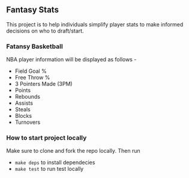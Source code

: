 ## Fantasy Stats

This project is to help individuals simplify player stats to make informed decisions on who to draft/start.

### Fatansy Basketball

NBA player information will be displayed as follows - 

- Field Goal %
- Free Throw %
- 3 Pointers Made (3PM)
- Points
- Rebounds
- Assists
- Steals
- Blocks
- Turnovers

### How to start project locally

Make sure to clone and fork the repo locally. Then run

- `make deps` to install dependecies
- `make test` to run test locally